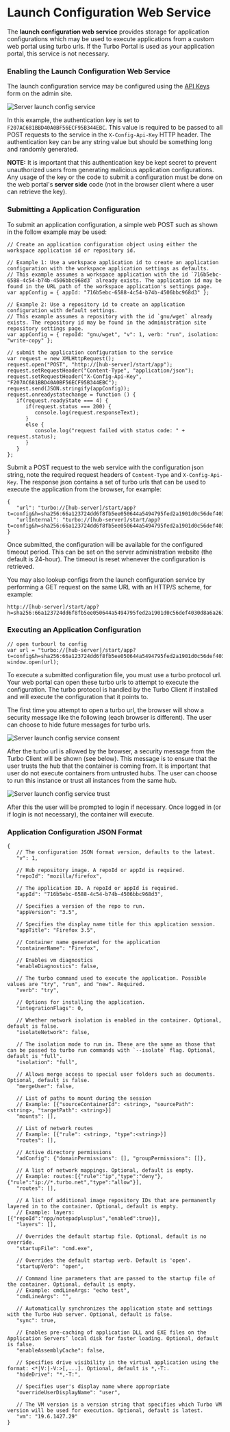 # Launch Configuration Web Service

The **launch configuration web service** provides storage for application configurations which may be used to execute applications from a custom web portal using turbo urls. If the Turbo Portal is used as your application portal, this service is not necessary.

### Enabling the Launch Configuration Web Service

The launch configuration service may be configured using the [API Keys](/server/administration/hub.html#managing-api-keys) form on the admin site.

![Server launch config service](/images/hub-configsvc-0.png)

In this example, the authentication key is set to `F207AC681BBD40A0BF56ECF95B344EBC`. This value is required to be passed to all POST requests to the service in the `X-Config-Api-Key` HTTP header. The authentication key can be any string value but should be something long and randomly generated.

**NOTE:** It is important that this authentication key be kept secret to prevent unauthorized users from generating malicious application configurations. Any usage of the key or the code to submit a configuration must be done on the web portal's **server side** code (not in the browser client where a user can retrieve the key).

### Submitting a Application Configuration

To submit an application configuration, a simple web POST such as shown in the follow example may be used:

```
// Create an application configuration object using either the workspace application id or repository id.

// Example 1: Use a workspace application id to create an application configuration with the workspace application settings as defaults.
// This example assumes a workspace application with the id `716b5ebc-6588-4c54-b74b-4506bbc968d3` already exists. The application id may be found in the URL path of the workspace application's settings page.
var appConfig = { appId: "716b5ebc-6588-4c54-b74b-4506bbc968d3" };

// Example 2: Use a repository id to create an application configuration with default settings.
// This example assumes a repository with the id `gnu/wget` already exists. The repository id may be found in the administration site repository settings page.
var appConfig = { repoId: "gnu/wget", "v": 1, verb: "run", isolation: "write-copy" };

// submit the application configuration to the service
var request = new XMLHttpRequest();
request.open("POST", "http://[hub-server]/start/app");
request.setRequestHeader("Content-Type", "application/json");
request.setRequestHeader("X-Config-Api-Key", "F207AC681BBD40A0BF56ECF95B344EBC");
request.send(JSON.stringify(appConfig));
request.onreadystatechange = function () {
   if(request.readyState === 4) {
      if(request.status === 200) {
         console.log(request.responseText);
      }
      else {
         console.log("request failed with status code: " + request.status);
      }
   }
};
```

Submit a POST request to the web service with the configuration json string, note the required request headers of `Content-Type` and `X-Config-Api-Key`. The response json contains a set of turbo urls that can be used to execute the application from the browser, for example:

```
{
   "url": "turbo://[hub-server]/start/app?t=config&h=sha256:66a123724dd6f8fb5ee050644a5494795fed2a1901d0c56def4030d8a6a26175&scheme=http&v=2",
   "urlInternal": "turbo://[hub-server]/start/app?t=config&h=sha256:66a123724dd6f8fb5ee050644a5494795fed2a1901d0c56def4030d8a6a26175&scheme=http&v=2"
}
```

Once submitted, the configuration will be available for the configured timeout period. This can be set on the server administration website (the default is 24-hour). The timeout is reset whenever the configuration is retrieved.

You may also lookup configs from the launch configuration service by performing a GET request on the same URL with an HTTP/S scheme, for example:

```
http://[hub-server]/start/app?h=sha256:66a123724dd6f8fb5ee050644a5494795fed2a1901d0c56def4030d8a6a26175&scheme=http&v=2
```

### Executing an Application Configuration

```
// open turbourl to config
var url = "turbo://[hub-server]/start/app?t=config&h=sha256:66a123724dd6f8fb5ee050644a5494795fed2a1901d0c56def4030d8a6a26175&scheme=http&v=2";
window.open(url);
```

To execute a submitted configuration file, you must use a turbo protocol url. Your web portal can open these turbo urls to attempt to execute the configuration. The turbo protocol is handled by the Turbo Client if installed and will execute the configuration that it points to.

The first time you attempt to open a turbo url, the browser will show a security message like the following (each browser is different). The user can choose to hide future messages for turbo urls.

![Server launch config service consent](/images/hub-configsvc-1.png)

After the turbo url is allowed by the browser, a security message from the Turbo Client will be shown (see below). This message is to ensure that the user trusts the hub that the container is coming from. It is important that user do not execute containers from untrusted hubs. The user can choose to run this instance or trust all instances from the same hub.

![Server launch config service trust](/images/hub-configsvc-2.png)

After this the user will be prompted to login if necessary. Once logged in (or if login is not necessary), the container will execute.

### Application Configuration JSON Format

```
{
   // The configuration JSON format version, defaults to the latest.
   "v": 1,

   // Hub repository image. A repoId or appId is required.
   "repoId": "mozilla/firefox",

   // The application ID. A repoId or appId is required.
   "appId": "716b5ebc-6588-4c54-b74b-4506bbc968d3",

   // Specifies a version of the repo to run.
   "appVersion": "3.5",

   // Specifies the display name title for this application session.
   "appTitle": "Firefox 3.5",

   // Container name generated for the application
   "containerName": "Firefox",

   // Enables vm diagnostics
   "enableDiagnostics": false,

   // The turbo command used to execute the application. Possible values are "try", "run", and "new". Required.
   "verb": "try",

   // Options for installing the application.
   "integrationFlags": 0,

   // Whether network isolation is enabled in the container. Optional, default is false.
   "isolateNetwork": false,

   // The isolation mode to run in. These are the same as those that can be passed to turbo run commands with `--isolate` flag. Optional, default is "full".
   "isolation": "full",

   // Allows merge access to special user folders such as documents. Optional, default is false.
   "mergeUser": false,

   // List of paths to mount during the session
   // Example: [{"sourceContainerId": <string>, "sourcePath": <string>, "targetPath": <string>}]
   "mounts": [],

   // List of network routes
   // Example: [{"rule": <string>, "type":<string>}]
   "routes": [],

   // Active directory permissions
   "adConfig": {"domainPermissions": [], "groupPermissions": []},

   // A list of network mappings. Optional, default is empty.
   // Example: routes:[{"rule":"ip","type":"deny"},{"rule":"ip://*.turbo.net","type":"allow"}],
   "routes": [],

   // A list of additional image repository IDs that are permanently layered in to the container. Optional, default is empty.
   // Example: layers: [{"repoId":"npp/notepadplusplus","enabled":true}],
   "layers": [],

   // Overrides the default startup file. Optional, default is no override.
   "startupFile": "cmd.exe",

   // Overrides the default startup verb. Default is 'open'.
   "startupVerb": "open",

   // Command line parameters that are passed to the startup file of the container. Optional, default is empty.
   // Example: cmdLineArgs: "echo test",
   "cmdLineArgs": "",

   // Automatically synchronizes the application state and settings with the Turbo Hub server. Optional, default is false.
   "sync": true,

   // Enables pre-caching of application DLL and EXE files on the Application Servers’ local disk for faster loading. Optional, default is false.
   "enableAssemblyCache": false,

   // Specifies drive visibility in the virtual application using the format: <*|V:|-V:>[,...]. Optional, default is *,-T:.
   "hideDrive": "*,-T:",

   // Specifies user's display name where appropriate
   "overrideUserDisplayName": "user",

   // The VM version is a version string that specifies which Turbo VM version will be used for execution. Optional, default is latest.
   "vm": "19.6.1427.29"
}
```
